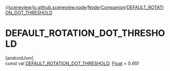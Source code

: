 //[sceneview](../../../../index.md)/[io.github.sceneview.node](../../index.md)/[Node](../index.md)/[Companion](index.md)/[DEFAULT_ROTATION_DOT_THRESHOLD](-d-e-f-a-u-l-t_-r-o-t-a-t-i-o-n_-d-o-t_-t-h-r-e-s-h-o-l-d.md)

# DEFAULT_ROTATION_DOT_THRESHOLD

[androidJvm]\
const val [DEFAULT_ROTATION_DOT_THRESHOLD](-d-e-f-a-u-l-t_-r-o-t-a-t-i-o-n_-d-o-t_-t-h-r-e-s-h-o-l-d.md): [Float](https://kotlinlang.org/api/latest/jvm/stdlib/kotlin/-float/index.html) = 0.95f
